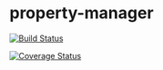 property-manager
================
[![Build Status](https://travis-ci.org/jessicafraines/property-manager.svg)](https://travis-ci.org/jessicafraines/property-manager)

[![Coverage Status](https://coveralls.io/repos/jessicafraines/property-manager/badge.png)](https://coveralls.io/r/jessicafraines/property-manager)
